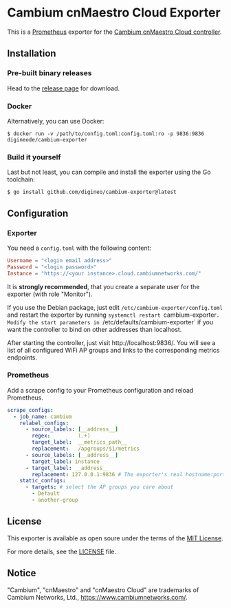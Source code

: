 # Cambium cnMaestro Cloud Exporter

This is a [Prometheus](https://prometheus.io/) exporter for the
[Cambium cnMaestro Cloud controller](https://cloud.cambiumnetworks.com).

## Installation

### Pre-built binary releases

Head to the [release page](https://github.com/digineo/cambium-exporter)
for download.

### Docker

Alternatively, you can use Docker:

```console
$ docker run -v /path/to/config.toml:config.toml:ro -p 9836:9836 digineode/cambium-exporter
```

### Build it yourself

Last but not least, you can compile and install the exporter using the
Go toolchain:

```console
$ go install github.com/digineo/cambium-exporter@latest
```

## Configuration

### Exporter

You need a `config.toml` with the following content:

```toml
Username = "<login email address>"
Password = "<login password>"
Instance = "https://<your instance>.cloud.cambiumnetworks.com/"
```

It is **strongly recommended**, that you create a separate user for the
exporter (with role "Monitor").

If you use the Debian package, just edit `/etc/cambium-exporter/config.toml`
and restart the exporter by running `systemctl restart `cambium-exporter`.
Modify the start parameters in `/etc/defaults/cambium-exporter` if you want
the controller to bind on other addresses than localhost.

After starting the controller, just visit http://localhost:9836/.
You will see a list of all configured WiFi AP groups and links to the
corresponding metrics endpoints.

### Prometheus

Add a scrape config to your Prometheus configuration and reload Prometheus.

```yml
scrape_configs:
  - job_name: cambium
    relabel_configs:
      - source_labels: [__address__]
        regex:         (.+)
        target_label:  __metrics_path__
        replacement:   /apgroups/$1/metrics
      - source_labels: [__address__]
        target_label: instance
      - target_label: __address__
        replacement: 127.0.0.1:9836 # The exporter's real hostname:port
    static_configs:
      - targets: # select the AP groups you care about
        - Default
        - another-group
```

## License

This exporter is available as open soure under the terms of the
[MIT License](https://opensource.org/licenses/MIT).

For more details, see the [LICENSE](./LICENSE) file.

## Notice

"Cambium", "cnMaestro" and "cnMaestro Cloud" are trademarks of Cambium
Networks, Ltd., <https://www.cambiumnetworks.com/>.
